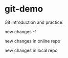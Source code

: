 # git-demo
Git introduction and practice.

new changes -1

new changes in online repo


new changes in local repo
